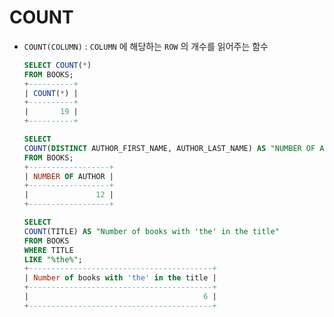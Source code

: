 # COUNT

- `COUNT(COLUMN)` : `COLUMN` 에 해당하는 `ROW` 의 개수를 읽어주는 함수
    
    ```sql
    SELECT COUNT(*)
    FROM BOOKS;
    +----------+
    | COUNT(*) |
    +----------+
    |       19 |
    +----------+
    ```
    
    ```sql
    SELECT
    COUNT(DISTINCT AUTHOR_FIRST_NAME, AUTHOR_LAST_NAME) AS "NUMBER OF AUTHOR"
    FROM BOOKS;
    +------------------+
    | NUMBER OF AUTHOR |
    +------------------+
    |               12 |
    +------------------+
    ```
    
    ```sql
    SELECT
    COUNT(TITLE) AS "Number of books with 'the' in the title"
    FROM BOOKS
    WHERE TITLE
    LIKE "%the%";
    +-----------------------------------------+
    | Number of books with 'the' in the title |
    +-----------------------------------------+
    |                                       6 |
    +-----------------------------------------+
    ```
    
